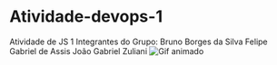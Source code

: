 # Atividade-devops-1
Atividade de JS 1
Integrantes do Grupo:
Bruno Borges da Silva 
Felipe Gabriel de Assis
João Gabriel Zuliani
![Gif animado](https://media.tenor.com/dDor8DLYWKYAAAAj/cachorro-funk-cachorro-dan%C3%A7ante.gif)
